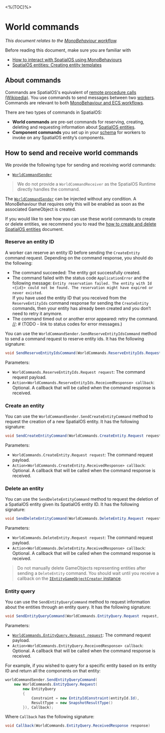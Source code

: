 <%(TOC)%>

# World commands

_This document relates to the [MonoBehaviour workflow]({{urlRoot}}/workflows/overview#monobehaviour-centric-workflow)._

Before reading this document, make sure you are familiar with

  * [How to interact with SpatialOS using MonoBehaviours]({{urlRoot}}/workflows/monobehaviour/interaction/reader-writers/lifecycle)
  * [SpatialOS entities: Creating entity templates]({{urlRoot}}/reference/concepts/entity-templates)

## About commands

Commands are SpatialOS's equivalent of [remote procedure calls (Wikipedia)](https://en.wikipedia.org/wiki/Remote_procedure_call). You use commands to send messages between two [workers]({{urlRoot}}/reference/concepts/worker). Commands are relevant to both [MonoBehaviour and ECS workflows]({{urlRoot}}/workflows/overview).<br/>

There are two types of commands in SpatialOS:

* **World commands** are pre-set commands for reserving, creating, deleting and requesting information about [SpatialOS entities]({{urlRoot}}/reference/glossary#spatialos-entity).
* **Component commands** you set up in your [schema]({{urlRoot}}/reference/glossary#schema) for workers to invoke on any SpatialOS entity’s components.

## How to send and receive world commands

We provide the following type for sending and receiving world commands:

  * [`WorldCommandSender`]({{urlRoot}}/api/core/world-command-sender)

> We do not provide a `WorldCommandReceiver` as the SpatialOS Runtime directly handles the command.

The [`WorldCommandSender`]({{urlRoot}}/api/core/world-command-sender) can be injected without any condition. A MonoBehaviour that requires only this will be enabled as soon as the associated GameObject is created.

If you would like to see how you can use these world commands to create or delete entities, we recommend you to read the [how to create and delete SpatialOS entities]({{urlRoot}}/workflows/monobehaviour/interaction/commands/create-delete-spatialos-entities) document.

### Reserve an entity ID

A worker can reserve an entity ID before sending the `CreateEntity` command request. Depending on the command response, you should do the following:

  * The command succeeded: The entity got successfully created.
  * The command failed with the status code `ApplicationError` and the following message: `Entity reservation failed. The entity with Id <{id}> could not be found. The reservation might have expired or never existed`.
  <br/>If you have used the entity ID that you received from the `ReserveEntityIds` command response for sending the `CreateEntity` commands, then your entity has already been created and you don’t need to retry it anymore.
  * The command timed out or another error appeared: retry the command.
[//]: # (TODO - link to status codes for error messages.)

You can use the `WorldCommandSender.SendReserveEntityIdsCommand` method to send a command request to reserve entity ids. It has the following signature:

```csharp
void SendReserveEntityIdsCommand(WorldCommands.ReserveEntityIds.Request request, Action<WorldCommands.ReserveEntityIds.ReceivedResponse> callback = null);
```

Parameters:

  * `WorldCommands.ReserveEntityIds.Request request`: The command request payload.
  * `Action<WorldCommands.ReserveEntityIds.ReceivedResponse> callback`: Optional. A callback that will be called when the command response is received.

### Create an entity

You can use the `WorldCommandSender.SendCreateEntityCommand` method to request the creation of a new SpatialOS entity. It has the following signature:

```csharp
void SendCreateEntityCommand(WorldCommands.CreateEntity.Request request, Action<WorldCommands.CreateEntity.ReceivedResponse> callback = null);
```

Parameters:

  * `WorldCommands.CreateEntity.Request request`: The command request payload.
  * `Action<WorldCommands.CreateEntity.ReceivedResponse> callback`: Optional. A callback that will be called when the command response is received.

[//]: # (TODO - explain what “handling the response based on the information contained in this object” means)

### Delete an entity

You can use the `SendDeleteEntityCommand` method to request the deletion of a SpatialOS entity given its SpatialOS entity ID. It has the following signature:

```csharp
void SendDeleteEntityCommand(WorldCommands.DeleteEntity.Request request, Action<WorldCommands.DeleteEntity.ReceivedResponse> callback = null)
```

Parameters:

  * `WorldCommands.DeleteEntity.Request request`: The command request payload.
  * `Action<WorldCommands.DeleteEntity.ReceivedResponse> callback`: Optional. A callback that will be called when the command response is received.

> Do not manually delete GameObjects representing entities after sending a `DeleteEntity` command. You should wait until you receive a callback on the [`IEntityGameObjectCreator` instance]({{urlRoot}}/modules/game-object-creation/custom-usage#onentityremoved).

### Entity query

You can use the `SendEntityQueryCommand` method to request information about the entities through an entity query. It has the following signature:

```csharp
void SendEntityQueryCommand(WorldCommands.EntityQuery.Request request, Action<WorldCommands.EntityQuery.ReceivedResponse> callback = null)
```

Parameters:

  * [`WorldCommands.EntityQuery.Request request`]({{urlRoot}}/api/core/commands/world-commands/entity-query/request): The command request payload.
  * `Action<WorldCommands.EntityQuery.ReceivedResponse> callback`: Optional. A callback that will be called when the command response is received.

For example, if you wished to query for a specific entity based on its entity ID and return all the components on that entity:

```csharp
worldCommandSender.SendEntityQueryCommand(
    new WorldCommands.EntityQuery.Request(
        new EntityQuery
        {
            Constraint = new EntityIdConstraint(entityId.Id),
            ResultType = new SnapshotResultType()
        }), Callback);
```

Where `Callback` has the following signature:

```csharp
void Callback(WorldCommands.EntityQuery.ReceivedResponse response)
```
